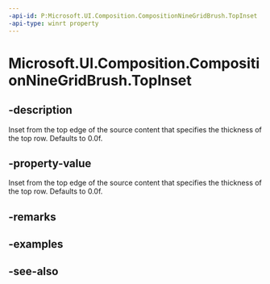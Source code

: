 ```yaml
---
-api-id: P:Microsoft.UI.Composition.CompositionNineGridBrush.TopInset
-api-type: winrt property
---
```


<!-- Property syntax
public float TopInset { get;  set; }
-->

# Microsoft.UI.Composition.CompositionNineGridBrush.TopInset

## -description
Inset from the top edge of the source content that specifies the thickness of the top row. Defaults to 0.0f.

## -property-value
Inset from the top edge of the source content that specifies the thickness of the top row. Defaults to 0.0f.

## -remarks

## -examples

## -see-also
